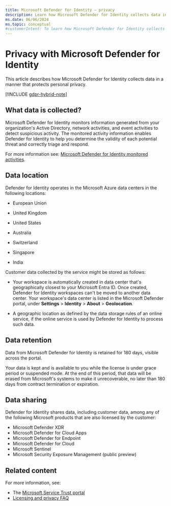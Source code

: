 ```yaml
---
title: Microsoft Defender for Identity – privacy
description: Learn how Microsoft Defender for Identity collects data in a manner that protects personal privacy.
ms.date: 06/06/2024
ms.topic: conceptual
#customerIntent: To learn how Microsoft Defender for Identity collects data in a manner that protects personal privacy.
---
```


# Privacy with Microsoft Defender for Identity

This article describes how Microsoft Defender for Identity collects data in a manner that protects personal privacy.

[!INCLUDE [gdpr-hybrid-note](../includes/gdpr-hybrid-note.md)]

## What data is collected?

Microsoft Defender for Identity monitors information generated from your organization's Active Directory, network activities, and event activities to detect suspicious activity. The monitored activity information enables Defender for Identity to help you determine the validity of each potential threat and correctly triage and respond.

For more information see: [Microsoft Defender for Identity monitored activities](monitored-activities.md).

## Data location

Defender for Identity operates in the Microsoft Azure data centers in the following locations:

- European Union
- United Kingdom
- United States
- Australia
- Switzerland
- Singapore

- India

Customer data collected by the service might be stored as follows:

- Your workspace is automatically created in data center that's geographically closest to your Microsoft Entra ID. Once created, Defender for Identity workspaces can't be moved to another data center. Your workspace's data center is listed in the Microsoft Defender portal, under **Settings** > **Identity** > **About** > **Geolocation**.

- A geographic location as defined by the data storage rules of an online service, if the online service is used by Defender for Identity to process such data.

## Data retention

Data from Microsoft Defender for Identity is retained for 180 days, visible across the portal.  

Your data is kept and is available to you while the license is under grace period or suspended mode. At the end of this period, that data will be erased from Microsoft's systems to make it unrecoverable, no later than 180 days from contract termination or expiration. 

## Data sharing

Defender for Identity shares data, including customer data, among any of the following Microsoft products that are also licensed by the customer:

- Microsoft Defender XDR
- Microsoft Defender for Cloud Apps
- Microsoft Defender for Endpoint
- Microsoft Defender for Cloud
- Microsoft Sentinel
- Microsoft Security Exposure Management (public preview)

## Related content

For more information, see:

- The [Microsoft Service Trust portal](https://www.microsoft.com/en-us/trust-center/product-overview)
- [Licensing and privacy FAQ](technical-faq.yml#licensing-and-privacy)
